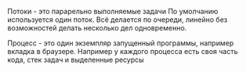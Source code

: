Потоки - это парарельно выполняемые задачи
По умолчанию используется один поток. Всё делается по очереди, линейно без возможностей делать несколько дел одновременно.

Процесс - это один экземпляр запущенный программы, например вкладка в браузере.
Например у каждого процесса есть своя часть кода, стек задач и выделенные ресурсы
